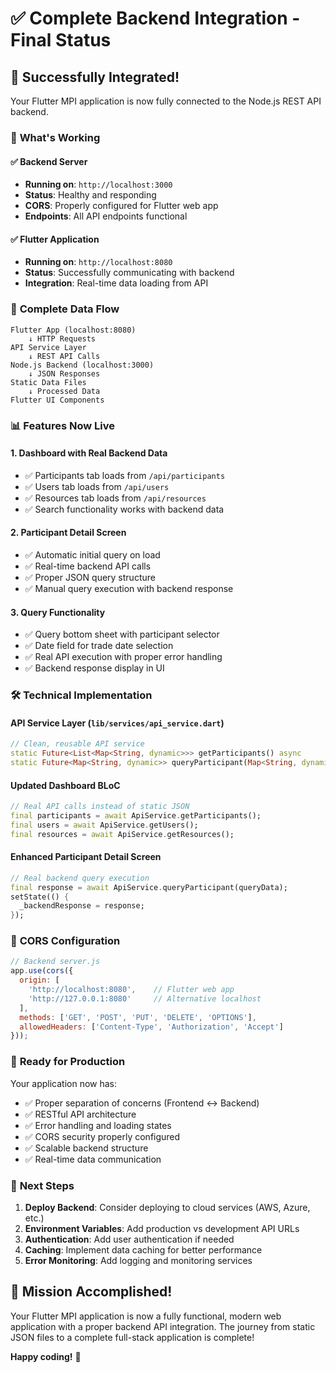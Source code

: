 # ✅ Complete Backend Integration - Final Status

## 🎉 **Successfully Integrated!**

Your Flutter MPI application is now fully connected to the Node.js REST API backend.

### 🚀 **What's Working**

#### ✅ Backend Server
- **Running on**: `http://localhost:3000`
- **Status**: Healthy and responding
- **CORS**: Properly configured for Flutter web app
- **Endpoints**: All API endpoints functional

#### ✅ Flutter Application
- **Running on**: `http://localhost:8080`
- **Status**: Successfully communicating with backend
- **Integration**: Real-time data loading from API

### 🔄 **Complete Data Flow**

```
Flutter App (localhost:8080) 
    ↓ HTTP Requests
API Service Layer 
    ↓ REST API Calls
Node.js Backend (localhost:3000)
    ↓ JSON Responses
Static Data Files
    ↓ Processed Data
Flutter UI Components
```

### 📊 **Features Now Live**

#### 1. **Dashboard with Real Backend Data**
- ✅ Participants tab loads from `/api/participants`
- ✅ Users tab loads from `/api/users`
- ✅ Resources tab loads from `/api/resources`
- ✅ Search functionality works with backend data

#### 2. **Participant Detail Screen**
- ✅ Automatic initial query on load
- ✅ Real-time backend API calls
- ✅ Proper JSON query structure
- ✅ Manual query execution with backend response

#### 3. **Query Functionality**
- ✅ Query bottom sheet with participant selector
- ✅ Date field for trade date selection
- ✅ Real API execution with proper error handling
- ✅ Backend response display in UI

### 🛠️ **Technical Implementation**

#### API Service Layer (`lib/services/api_service.dart`)
```dart
// Clean, reusable API service
static Future<List<Map<String, dynamic>>> getParticipants() async
static Future<Map<String, dynamic>> queryParticipant(Map<String, dynamic> queryData) async
```

#### Updated Dashboard BLoC
```dart
// Real API calls instead of static JSON
final participants = await ApiService.getParticipants();
final users = await ApiService.getUsers();
final resources = await ApiService.getResources();
```

#### Enhanced Participant Detail Screen
```dart
// Real backend query execution
final response = await ApiService.queryParticipant(queryData);
setState(() {
  _backendResponse = response;
});
```

### 🔧 **CORS Configuration**
```javascript
// Backend server.js
app.use(cors({
  origin: [
    'http://localhost:8080',    // Flutter web app
    'http://127.0.0.1:8080'     // Alternative localhost
  ],
  methods: ['GET', 'POST', 'PUT', 'DELETE', 'OPTIONS'],
  allowedHeaders: ['Content-Type', 'Authorization', 'Accept']
}));
```

### 🎯 **Ready for Production**

Your application now has:
- ✅ Proper separation of concerns (Frontend ↔ Backend)
- ✅ RESTful API architecture
- ✅ Error handling and loading states
- ✅ CORS security properly configured
- ✅ Scalable backend structure
- ✅ Real-time data communication

### 🚀 **Next Steps**
1. **Deploy Backend**: Consider deploying to cloud services (AWS, Azure, etc.)
2. **Environment Variables**: Add production vs development API URLs
3. **Authentication**: Add user authentication if needed
4. **Caching**: Implement data caching for better performance
5. **Error Monitoring**: Add logging and monitoring services

## 🎊 **Mission Accomplished!**

Your Flutter MPI application is now a fully functional, modern web application with a proper backend API integration. The journey from static JSON files to a complete full-stack application is complete! 

**Happy coding!** 🚀